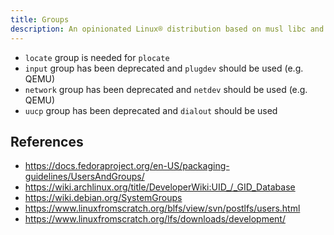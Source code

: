 ```yaml
---
title: Groups
description: An opinionated Linux® distribution based on musl libc and toybox
---
```


- `locate` group is needed for `plocate`
- `input` group has been deprecated and `plugdev` should be used (e.g. QEMU)
- `network` group has been deprecated and `netdev` should be used (e.g. QEMU)
- `uucp` group has been deprecated and `dialout` should be used

## References
- https://docs.fedoraproject.org/en-US/packaging-guidelines/UsersAndGroups/
- https://wiki.archlinux.org/title/DeveloperWiki:UID_/_GID_Database
- https://wiki.debian.org/SystemGroups
- https://www.linuxfromscratch.org/blfs/view/svn/postlfs/users.html
- https://www.linuxfromscratch.org/lfs/downloads/development/
